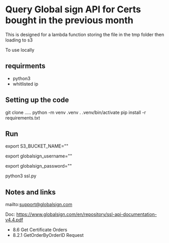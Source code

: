 # Query Global sign API for Certs bought in the previous month

This is designed for a lambda function storing the file in the tmp folder then loading to s3

To use locally 

## requirments
* python3
* whitlisted ip

## Setting up the code
git clone .....
python -m venv .venv
. .venv/bin/activate
pip install -r requirements.txt


## Run
export S3_BUCKET_NAME=""

export globalsign_username=""

export globalsign_password=""

python3 ssl.py





## Notes and links

mailto:support@globalsign.com

Doc: https://www.globalsign.com/en/repository/ssl-api-documentation-v4.4.pdf 
- 8.6 Get Certificate Orders
- 8.2.1 GetOrderByOrderID Request